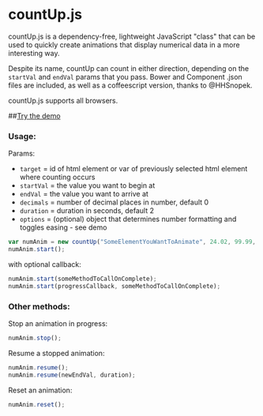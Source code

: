 countUp.js
==========

countUp.js is a dependency-free, lightweight JavaScript "class" that can be used to quickly create animations that display numerical data in a more interesting way.

Despite its name, countUp can count in either direction, depending on the `startVal` and `endVal` params that you pass. Bower and Component .json files are included, as well as a coffeescript version, thanks to @HHSnopek.

countUp.js supports all browsers.

##[Try the demo](http://inorganik.github.io/countUp.js)

### Usage:

Params:
- `target` = id of html element or var of previously selected html element where counting occurs
- `startVal` = the value you want to begin at
- `endVal` = the value you want to arrive at
- `decimals` = number of decimal places in number, default 0
- `duration` = duration in seconds, default 2
- `options` = (optional) object that determines number formatting and toggles easing - see demo

```js
var numAnim = new countUp("SomeElementYouWantToAnimate", 24.02, 99.99, 2, 1.5);
numAnim.start();
```

with optional callback:

```js
numAnim.start(someMethodToCallOnComplete);
numAnim.start(progressCallback, someMethodToCallOnComplete);
```

### Other methods:

Stop an animation in progress:

```js
numAnim.stop();
```

Resume a stopped animation:

```js
numAnim.resume();
numAnim.resume(newEndVal, duration);
```

Reset an animation:

```js
numAnim.reset();
```
